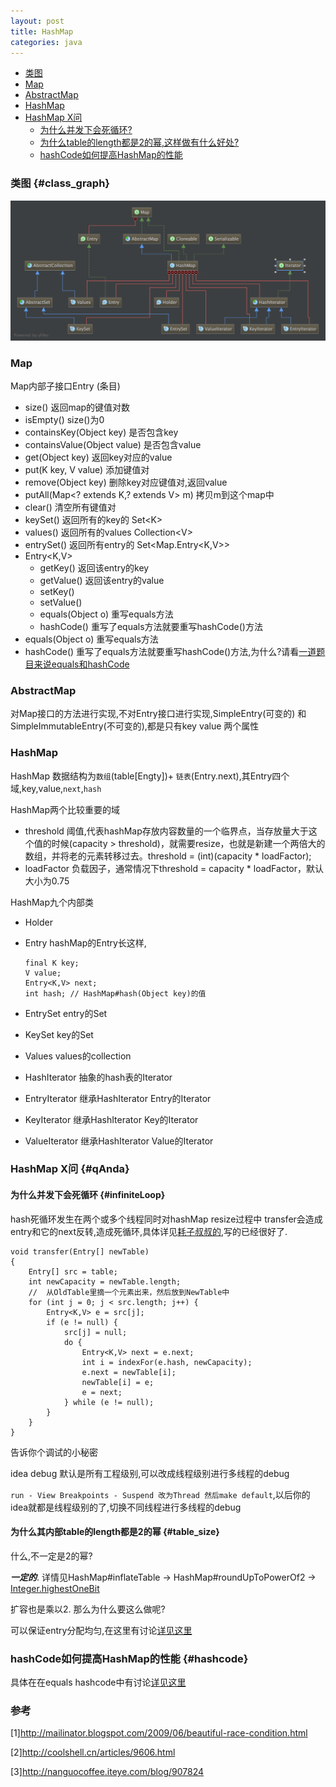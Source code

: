 ```yaml
---
layout: post
title: HashMap
categories: java
---
```


*   [类图](#class_graph)
*   [Map](#map)
*   [AbstractMap](#abstractMap)
*   [HashMap](#hashMap)
*   [HashMap X问](#qAnda)
    *   [为什么并发下会死循环?](#infiniteLoop)
    *   [为什么table的length都是2的幂,这样做有什么好处?](#table_size)
    *   [hashCode如何提高HashMap的性能](#hashcode)
    
### 类图 {#class_graph}

![map类图](/images/java/map.png)

### Map 

Map内部子接口Entry (条目)

*   size() 返回map的键值对数
*   isEmpty() size()为0 
*   containsKey(Object key) 是否包含key
*   containsValue(Object value) 是否包含value
*   get(Object key) 返回key对应的value
*   put(K key, V value) 添加键值对
*   remove(Object key) 删除key对应键值对,返回value
*   putAll(Map\<? extends K,? extends V\> m) 拷贝m到这个map中
*   clear() 清空所有键值对
*   keySet() 返回所有的key的 Set\<K\>
*   values() 返回所有的values Collection\<V\>
*   entrySet() 返回所有entry的 Set\<Map.Entry\<K,V\>\>
*   Entry<K,V> 
    *   getKey() 返回该entry的key
    *   getValue()  返回该entry的value
    *   setKey()
    *   setValue()
    *   equals(Object o) 重写equals方法
    *   hashCode() 重写了equals方法就要重写hashCode()方法
*   equals(Object o) 重写equals方法
*   hashCode() 重写了equals方法就要重写hashCode()方法,为什么?请看[一道题目来说equals和hashCode](/2016/03/12/equals_hashcode_eg)

### AbstractMap

对Map接口的方法进行实现,不对Entry接口进行实现,SimpleEntry(可变的) 和 SimpleImmutableEntry(不可变的),都是只有key value 两个属性 

### HashMap

HashMap 数据结构为`数组`(table\[Engty\])+ `链表`(Entry.next),其Entry四个域,key,value,`next`,`hash`

HashMap两个比较重要的域 

*   threshold 阈值,代表hashMap存放内容数量的一个临界点，当存放量大于这个值的时候(capacity > threshold)，就需要resize，也就是新建一个两倍大的数组，并将老的元素转移过去。threshold = (int)(capacity * loadFactor);
*   loadFactor 负载因子，通常情况下threshold = capacity * loadFactor，默认大小为0.75

HashMap九个内部类

*   Holder 
*   Entry hashMap的Entry长这样,

        final K key;
        V value;
        Entry<K,V> next;
        int hash; // HashMap#hash(Object key)的值
*   EntrySet entry的Set
*   KeySet key的Set
*   Values values的collection
*   HashIterator 抽象的hash表的Iterator
*   EntryIterator 继承HashIterator Entry的Iterator
*   KeyIterator 继承HashIterator Key的Iterator
*   ValueIterator 继承HashIterator Value的Iterator

### HashMap X问 {#qAnda}

#### 为什么并发下会死循环 {#infiniteLoop}

hash死循环发生在两个或多个线程同时对hashMap resize过程中 transfer会造成entry和它的next反转,造成死循环,具体详见[耗子叔叔的](http://coolshell.cn/articles/9606.html),写的已经很好了.

    void transfer(Entry[] newTable)
    {
        Entry[] src = table;
        int newCapacity = newTable.length;
        //  从OldTable里摘一个元素出来，然后放到NewTable中
        for (int j = 0; j < src.length; j++) {
            Entry<K,V> e = src[j];
            if (e != null) {
                src[j] = null;
                do {
                    Entry<K,V> next = e.next;
                    int i = indexFor(e.hash, newCapacity);
                    e.next = newTable[i];
                    newTable[i] = e;
                    e = next;
                } while (e != null);
            }
        }
    }

告诉你个调试的小秘密

idea debug 默认是所有工程级别,可以改成线程级别进行多线程的debug

`run - View Breakpoints - Suspend 改为Thread 然后make default`,以后你的idea就都是线程级别的了,切换不同线程进行多线程的debug
  
#### 为什么其内部table的length都是2的幂 {#table_size}

什么,不一定是2的幂? 

***一定的***. 详情见HashMap#inflateTable  -> HashMap#roundUpToPowerOf2 ->  [Integer.highestOneBit](/2016/03/07/Integer) 

扩容也是乘以2. 那么为什么要这么做呢?

可以保证entry分配均匀,在这里有讨论[详见这里](/2016/03/12/equals_hashcode_eg#indexFor)

### hashCode如何提高HashMap的性能 {#hashcode}

具体在在equals hashcode中有讨论[详见这里](/2016/03/10/equals_hashcode/hashCode_hash_based)

### 参考

[1]<http://mailinator.blogspot.com/2009/06/beautiful-race-condition.html>

[2]<http://coolshell.cn/articles/9606.html>

[3]<http://nanguocoffee.iteye.com/blog/907824>